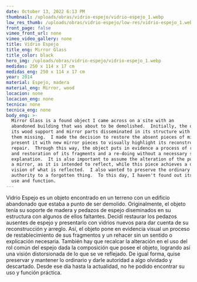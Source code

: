 ```yaml
---
date: October 13, 2022 6:13 PM
thumbnail: /uploads/obras/vidrio-espejo/vidrio-espejo_1.webp
low_res_thumb: /uploads/obras/vidrio-espejo/low-res/vidrio-espejo_1.webp
front_page: false
vimeo_front_url: none
vimeo_video_gallery: none
title: Vidrio Espejo
title_eng: Mirror Glass
title_color: black
hero_img: /uploads/obras/vidrio-espejo/vidrio-espejo_1.webp
medidas: 250 x 114 x 17 cm
medidas_eng: 250 x 114 x 17 cm
year: 2014
material: Espejo, madera
material_eng: Mirror, wood
locacion: none
locacion_eng: none
tecnica: none
tecnica_eng: none
body_eng: >-
  Mirror Glass is a found object I came across on a site with an
  abandoned building that was about to be demolished.  Initially, the object had
  its wood support and mirror parts disseminated in its structure with some of
  them missing.  I made the decision to restore the absent pieces of mirror and
  present it with new mirror pieces to visually highlight its reconstruction and
  repair.  Through this way, the object puts in evidence a process of reparation
  and restoration of its fragments and a re-doing without a necessary sense or
  explanation.  It is also important to assume the alteration of the purpose of
  a mirror, as it is intended to reflect, while this piece achieves a distorted
  vision of what is reflected.  I also wanted to preserve the ordinary and give
  authority to a forgotten thing.  To this day, I haven't found out its original
  use and function.
---
```

Vidrio Espejo es un objeto encontrado en un terreno con un edificio abandonado que estaba a punto de ser demolido.  Originalmente, el objeto tenía su soporte de madera y pedazos de espejo diseminados en su estructura con algunos de ellos faltantes.  Decidí restaurar los pedazos ausentes de espejo y presentarlo con vidrios nuevos para dar cuenta de su reconstrucción  y arreglo.  Así, el objeto pone en evidencia visual un proceso de restablecimiento de sus fragmentos y un rehacer sin un sentido o explicación necesaria.  También hay que recalcar la alteración en el uso del rol común del espejo dada la composición que posee el objeto, logrando así una visión distorsionada de lo que se ve reflejado.  De igual forma, quise preservar y mantener lo ordinario y darle autoridad a algo olvidado y descartado.  Desde ese día hasta la actualidad, no he podido encontrar su uso y función práctica.
